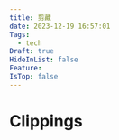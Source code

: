```yaml
---
title: 剪藏
date: 2023-12-19 16:57:01
Tags:
  - tech
Draft: true
HideInList: false
Feature: 
IsTop: false
---
```

# Clippings



<!--more-->